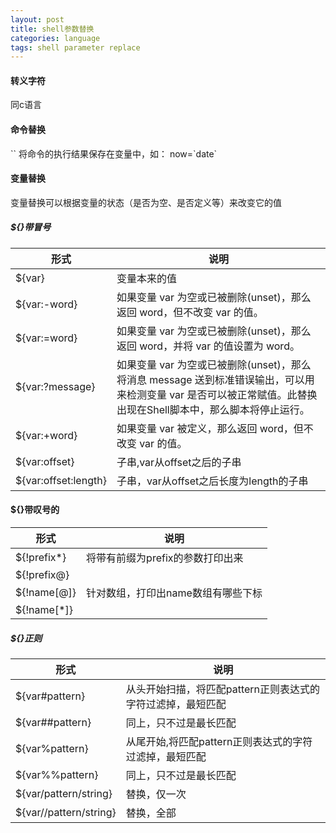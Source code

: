 ```yaml
---
layout: post
title: shell参数替换
categories: language
tags: shell parameter replace
---
```


#### 转义字符
同c语言

#### 命令替换
\`\`  将命令的执行结果保存在变量中，如： now=\`date\`

#### 变量替换
变量替换可以根据变量的状态（是否为空、是否定义等）来改变它的值

##### ${}带冒号

|形式	|说明|
|-|-|
|${var}|变量本来的值|
|${var:-word}|如果变量 var 为空或已被删除(unset)，那么返回 word，但不改变 var 的值。
|${var:=word}|如果变量 var 为空或已被删除(unset)，那么返回 word，并将 var 的值设置为 word。
|${var:?message}|如果变量 var 为空或已被删除(unset)，那么将消息 message 送到标准错误输出，可以用来检测变量 var 是否可以被正常赋值。此替换出现在Shell脚本中，那么脚本将停止运行。
|${var:+word}|如果变量 var 被定义，那么返回 word，但不改变 var 的值。
|${var:offset}|子串,var从offset之后的子串|
|${var:offset:length}|子串，var从offset之后长度为length的子串|

#### ${}带叹号的

|形式|说明|
|-|-|
|${!prefix*}|将带有前缀为prefix的参数打印出来|
|${!prefix@}| |
|${!name[@]}|针对数组，打印出name数组有哪些下标|
|${!name[*]}||

##### ${}正则

|形式|说明|
|-|-|
|${var#pattern}|从头开始扫描，将匹配pattern正则表达式的字符过滤掉，最短匹配|
|${var##pattern}|同上，只不过是最长匹配|
|${var%pattern}|从尾开始,将匹配pattern正则表达式的字符过滤掉，最短匹配|
|${var%%pattern}|同上，只不过是最长匹配|
|${var/pattern/string}|替换，仅一次|
|${var//pattern/string}|替换，全部|

